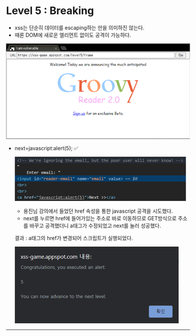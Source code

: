# Level 5 : Breaking

- xss는 단순히 데이터를 escaping하는 만을 의미하진 않는다.
- 때론 DOM에 새로운 엘리먼트 없이도 공격이 가능하다.

![](https://github.com/JissuPark/Wargame/blob/master/XSS-game/Level_5_Breaking/Untitled.png?raw=true)

- next=javascript:alert(5); ✅

    ![](https://github.com/JissuPark/Wargame/blob/master/XSS-game/Level_5_Breaking/Untitled%201.png?raw=true)

    - 용진님 강의에서 들었던 href 속성을 통한 javascript 공격을 시도했다.
    - next를 누르면 href에 들어가있는 주소로 바로 이동하므로 GET방식으로 주소를 바꾸고 공격했더니 a태그가 수정되었고 next를 눌러 성공했다.

    결과 : a태그의 href가 변경되어 스크립트가 실행되었다.

    ![](https://github.com/JissuPark/Wargame/blob/master/XSS-game/Level_5_Breaking/Untitled%202.png?raw=true)

---
